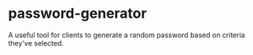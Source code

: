 # password-generator
A useful tool for clients to generate a random password based on criteria they've selected.
